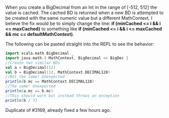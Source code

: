 When you create a BigDecimal from an Int in the range of [-512, 512] the value is cached. The cached BD is returned when a new BD is attempted to be created with the same numeric value but a different MathContext. I believe the fix would be to simply change the line:
**if (minCached <= i && i <= maxCached)** 
to something like
**if (minCached <= i && i <= maxCached && mc == defaultMathContext)**.

The following can be pasted straight into the REPL to see the behavior:

```scala
import scala.math.BigDecimal._
import java.math.{ MathContext, BigDecimal => BigDec }
//Create two similar BDs
val a = BigDecimal(12)
val b = BigDecimal(12, MathContext.DECIMAL128)
//Not the same! Unexpected
println(b.mc == MathContext.DECIMAL128)
//The same! Unexpected
println(a.mc == b.mc)
//This should work but instead throws an exception
println(b / 7)
```
Duplicate of #3169, already fixed a few hours ago.
